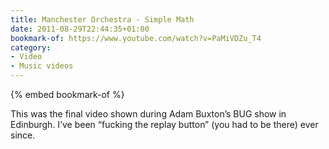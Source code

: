 ```yaml
---
title: Manchester Orchestra - Simple Math
date: 2011-08-29T22:44:35+01:00
bookmark-of: https://www.youtube.com/watch?v=PaMiVDZu_T4
category:
- Video
- Music videos
---
```

{% embed bookmark-of %}

This was the final video shown during Adam Buxton’s BUG show in Edinburgh. I’ve been “fucking the replay button” (you had to be there) ever since.
